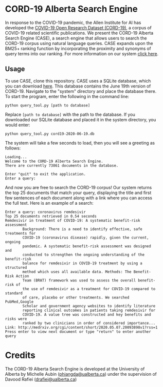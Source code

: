 # CORD-19 Alberta Search Engine
In response to the COVID-19 pandemic, the Allen Institute for AI has developed the [COVID-19 Open Research Dataset (CORD-19)](https://www.semanticscholar.org/cord19/download), a corpus of COVID-19 related scientific publications. We present the CORD-19 Alberta Search Engine (CASE), a search engine that allows users to search the CORD-19 corpus using natural language queries. CASE expands upon the BM25+ ranking function by incorporating the proximity and synonyms of query terms into our ranking. For more information on our system [click here](https://docs.google.com/document/d/1sQ-h6G24PVaV3sALfM2Df6t1keHQWwjwvkdRJW7vqRY/edit?usp=sharing).

## Usage
To use CASE, clone this repository. CASE uses a SQLite database, which you can download [here](https://drive.google.com/file/d/1PnjXTHNs91qNYojLiB499WBnm9-GBXtv/view?usp=sharing). This database contains the June 19th version of CORD-19. Navigate to the "system" directory and place the database there. To start the program, enter the following in the command line:
```
python query_tool.py [path to database]
```
Replace ```[path to database]``` with the path to the database. If you downloaded our SQLite database and placed it in the system directory, you would enter:
```
python query_tool.py cord19-2020-06-19.db
```
The system will take a few seconds to load, then you will see a greeting as follows:
```
Loading...
Welcome to the CORD-19 Alberta Search Engine.
There are currently 73861 documents in the database.

Enter "quit" to exit the application.
Enter a query: 
```
And now you are free to search the CORD-19 corpus! Our system returns the top 25 documents that match your query, displaying the title and first few sentences of each document along with a link where you can access the full text. Here is an example of a search:
```
Enter a query: coronavirus remdesivir
Top 25 documents retrieved in 0.54 seconds
Remdesivir in treatment of COVID-19: A systematic benefit-risk assessment
        Background: There is a need to identify effective, safe treatments for
        COVID-19 (coronavirus disease) rapidly, given the current, ongoing
        pandemic. A systematic benefit-risk assessment was designed and
        conducted to strengthen the ongoing understanding of the benefit-risk
        balance for remdesivir in COVID-19 treatment by using a structured
        method which uses all available data. Methods: The Benefit-Risk Action
        Team (BRAT) framework was used to assess the overall benefit-risk of
        the use of remdesivir as a treatment for COVID-19 compared to standard
        of care, placebo or other treatments. We searched PubMed,Google
        Scholar and government agency websites to identify literature
        reporting clinical outcomes in patients taking remdesivir for
        COVID-19. A value tree was constructed and key benefits and risks were
        ranked by two clinicians in order of considered importance...
Link: http://medrxiv.org/cgi/content/short/2020.05.07.20093898v1?rss=1
Press enter to view next document or type "return" to enter another query

```

# Credits
The CORD-19 Alberta Search Engine is developed at the University of Alberta by Michelle Aubin (phiangda@ualberta.ca) under the supervision of Davood Rafiei (drafiei@ualberta.ca)
